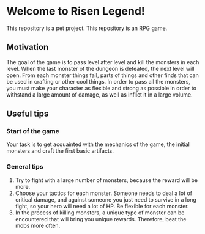 # Welcome to Risen Legend!
This repository is a pet project. This repository is an RPG game.


## Motivation
 The goal of the game is to pass level after level and kill the monsters in each level. When the last monster of the dungeon is defeated, the next level will open. From each monster things fall, parts of things and other finds that can be used in crafting or other cool things. In order to pass all the monsters, you must make your character as flexible and strong as possible in order to withstand a large amount of damage, as well as inflict it in a large volume.

## Useful tips
### Start of the game
Your task is to get acquainted with the mechanics of the game, the initial monsters and craft the first basic artifacts.
### General tips
 1) Try to fight with a large number of monsters, because the reward will be more.
 2) Choose your tactics for each monster. Someone needs to deal a lot of critical damage, and against someone you just need to survive in a long fight, so your hero will need a lot of HP. Be flexible for each monster.
 3) In the process of killing monsters, a unique type of monster can be encountered that will bring you unique rewards. Therefore, beat the mobs more often.